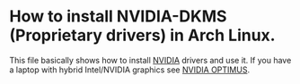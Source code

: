 # How to install NVIDIA-DKMS (Proprietary drivers) in Arch Linux.
This file basically shows how to install [NVIDIA](https://wiki.archlinux.org/title/NVIDIA) drivers and use it.  If you have a laptop with hybrid Intel/NVIDIA graphics see [NVIDIA OPTIMUS](https://wiki.archlinux.org/title/NVIDIA_Optimus).

